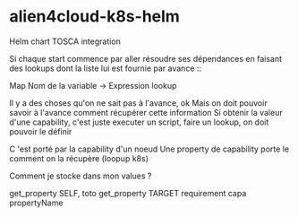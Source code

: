 # alien4cloud-k8s-helm
Helm chart TOSCA integration

Si chaque start commence par aller résoudre ses dépendances en 
faisant des lookups dont la liste lui est fournie par avance ::

Map
Nom de la variable -> Expression lookup

Il y a des choses qu'on ne sait pas à l'avance, ok
Mais on doit pouvoir savoir à l'avance comment récupérer cette information
Si obtenir la valeur d'une capability, c'est juste executer un script, faire un lookup, on doit pouvoir le définir

C 'est porté par la capability d'un noeud
Une property de capability porte le comment on la récupère (loopup k8s)


Comment je stocke dans mon values ?

get_property SELF, toto
get_property TARGET requirement capa propertyName
